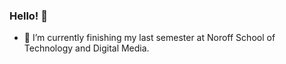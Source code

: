 ### Hello! 👋

- 🌱 I’m currently finishing my last semester at Noroff School of Technology and Digital Media.
